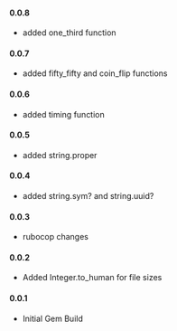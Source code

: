 <h4>0.0.8</h4>

* added one_third function

<h4>0.0.7</h4>

* added fifty_fifty and coin_flip functions

<h4>0.0.6</h4>

* added timing function

<h4>0.0.5</h4>

* added string.proper

<h4>0.0.4</h4>

* added string.sym? and string.uuid?

<h4>0.0.3</h4>

* rubocop changes

<h4>0.0.2</h4>

* Added Integer.to_human for file sizes

<h4>0.0.1</h4>

* Initial Gem Build
